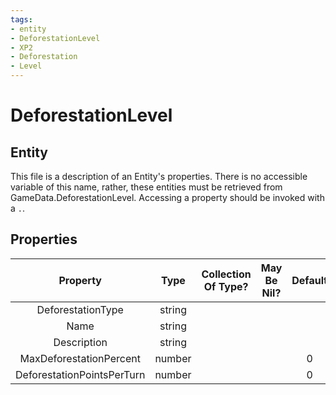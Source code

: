 ```yaml
---
tags:
- entity
- DeforestationLevel
- XP2
- Deforestation
- Level
---
```

# DeforestationLevel
## Entity
This file is a description of an Entity's properties. There is no accessible variable of this name, rather, these entities must be retrieved from GameData.DeforestationLevel. Accessing a property should be invoked with a `.`.
## Properties
|	Property	|	Type	|	Collection Of Type?	|	May Be Nil?	|	Default	|	References	|	Key	|	Notes	|
|	:-:	|	:-:	|	:-:	|	:-:	|	:-:	|	:-:	|	:-:	|	-:	|
|	DeforestationType	|	string	|		|		|		|		|		|	|
|	Name	|	string	|		|		|		|		|		|	|
|	Description	|	string	|		|		|		|		|		|	|
|	MaxDeforestationPercent	|	number	|		|		|	0	|		|		|	|
|	DeforestationPointsPerTurn	|	number	|		|		|	0	|		|		|	|

